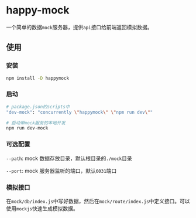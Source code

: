 # happy-mock

一个简单的数据`mock`服务器，提供`api`接口给前端返回模拟数据。

## 使用

### 安装

```bash
npm install -D happymock
```

### 启动

```bash
# package.json的scripts中
"dev-mock": "concurrently \"happymock\" \"npm run dev\""

# 启动带mock服务的本地开发
npm run dev-mock
```

### 可选配置

`--path`: mock 数据存放目录，默认根目录的`./mock`目录

`--port`: mock 服务器监听的端口，默认`6031`端口

### 模拟接口

在`mock/db/index.js`中写好数据，然后在`mock/route/index.js`中定义接口。可以使用`mockjs`快速生成模拟数据。
